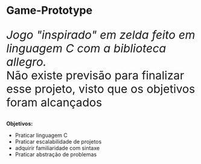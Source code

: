 # Game-Prototype
<p style ="font-size: 30px"><em> Jogo "inspirado" em zelda feito em  linguagem C com a biblioteca allegro.</em></br>
Não existe previsão  para finalizar esse projeto, visto que os objetivos foram alcançados</p>
<p><strong>Objetivos:</strong></p>
<ul>
  <li>Praticar linguagem C</li>
  <li>Praticar escalabilidade de projetos</li>
  <li>adquirir familiaridade com sintaxe</li>
  <li>Praticar abstração de problemas</li>
</ul>

